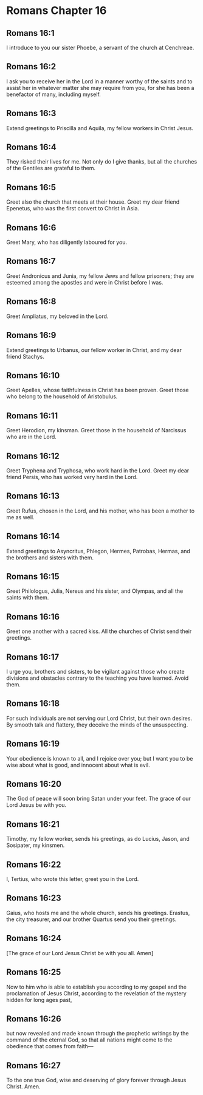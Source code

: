 # Romans Chapter 16

## Romans 16:1

I introduce to you our sister Phoebe, a servant of the church at Cenchreae.

## Romans 16:2

I ask you to receive her in the Lord in a manner worthy of the saints and to assist her in whatever matter she may require from you, for she has been a benefactor of many, including myself.

## Romans 16:3

Extend greetings to Priscilla and Aquila, my fellow workers in Christ Jesus.

## Romans 16:4

They risked their lives for me. Not only do I give thanks, but all the churches of the Gentiles are grateful to them.

## Romans 16:5

Greet also the church that meets at their house. Greet my dear friend Epenetus, who was the first convert to Christ in Asia.

## Romans 16:6

Greet Mary, who has diligently laboured for you.

## Romans 16:7

Greet Andronicus and Junia, my fellow Jews and fellow prisoners; they are esteemed among the apostles and were in Christ before I was.

## Romans 16:8

Greet Ampliatus, my beloved in the Lord.

## Romans 16:9

Extend greetings to Urbanus, our fellow worker in Christ, and my dear friend Stachys.

## Romans 16:10

Greet Apelles, whose faithfulness in Christ has been proven. Greet those who belong to the household of Aristobulus.

## Romans 16:11

Greet Herodion, my kinsman. Greet those in the household of Narcissus who are in the Lord.

## Romans 16:12

Greet Tryphena and Tryphosa, who work hard in the Lord. Greet my dear friend Persis, who has worked very hard in the Lord.

## Romans 16:13

Greet Rufus, chosen in the Lord, and his mother, who has been a mother to me as well.

## Romans 16:14

Extend greetings to Asyncritus, Phlegon, Hermes, Patrobas, Hermas, and the brothers and sisters with them.

## Romans 16:15

Greet Philologus, Julia, Nereus and his sister, and Olympas, and all the saints with them.

## Romans 16:16

Greet one another with a sacred kiss. All the churches of Christ send their greetings.

## Romans 16:17

I urge you, brothers and sisters, to be vigilant against those who create divisions and obstacles contrary to the teaching you have learned. Avoid them.

## Romans 16:18

For such individuals are not serving our Lord Christ, but their own desires. By smooth talk and flattery, they deceive the minds of the unsuspecting.

## Romans 16:19

Your obedience is known to all, and I rejoice over you; but I want you to be wise about what is good, and innocent about what is evil.

## Romans 16:20

The God of peace will soon bring Satan under your feet. The grace of our Lord Jesus be with you.

## Romans 16:21

Timothy, my fellow worker, sends his greetings, as do Lucius, Jason, and Sosipater, my kinsmen.

## Romans 16:22

I, Tertius, who wrote this letter, greet you in the Lord.

## Romans 16:23

Gaius, who hosts me and the whole church, sends his greetings. Erastus, the city treasurer, and our brother Quartus send you their greetings.

## Romans 16:24

[The grace of our Lord Jesus Christ be with you all. Amen]

## Romans 16:25

Now to him who is able to establish you according to my gospel and the proclamation of Jesus Christ, according to the revelation of the mystery hidden for long ages past,

## Romans 16:26

but now revealed and made known through the prophetic writings by the command of the eternal God, so that all nations might come to the obedience that comes from faith—

## Romans 16:27

To the one true God, wise and deserving of glory forever through Jesus Christ. Amen.
